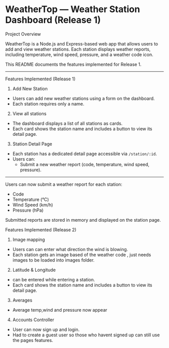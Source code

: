 #  WeatherTop — Weather Station Dashboard (Release 1)

  Project Overview

WeatherTop is a Node.js and Express-based web app that allows users to add and view weather stations. Each station displays weather reports, including temperature, wind speed, pressure, and a weather code icon.

This README documents the features  implemented for Release 1.

---

 Features Implemented (Release 1)

 1. Add New Station
- Users can add new weather stations using a form on the dashboard.
- Each station requires only a name.


 2. View all stations
- The dashboard displays a list of all stations as cards.
- Each card shows the station name and includes a button to view its detail page.

 3. Station Detail Page
- Each station has a dedicated detail page accessible via `/station/:id`.
- Users can:
  - Submit a new weather report (code, temperature, wind speed, pressure).


---
Users can now submit a weather report for each station:
- Code
- Temperature (°C)
- Wind Speed (km/h)
- Pressure (hPa)

Submitted reports are stored in memory and displayed on the station page.
 
 Features Implemented (Release 2)

 
 1. Image mapping
- Users can can enter what direction the wind is blowing.
- Each station gets an image based of the weather code , just needs images to be loaded into images folder.


 2. Latitude & Longitude
- can be entered while entering a station.
- Each card shows the station name and includes a button to view its detail page.

3. Averages
- Average temp,wind and pressure now appear

4. Accounts Controller
- User can now sign up and login.
- Had to create a guest user so those who havent signed up can still use the pages features.
